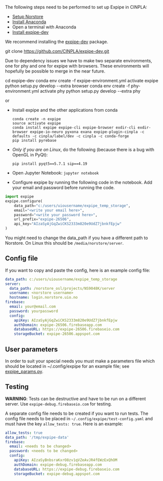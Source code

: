 The following steps need to be performed to set up Expipe in CINPLA:

- [Setup Norstore](CINPLA_setup_Norstore)
- [Install Anaconda](https://www.continuum.io/downloads)
- Open a terminal with Anaconda
- [Install expipe-dev](https://github.com/CINPLA/expipe-dev)

We recommend installing the [expipe-dev](https://github.com/CINPLA/expipe-dev) package.

  git clone https://github.com/CINPLA/expipe-dev.git

Due to dependency issues we have to make two separate environments, one for
phy and one for expipe with browsers. These environments will hopefully
be possible to merge in the near future.

  cd expipe-dev
  conda env create -f expipe-environment.yml
  activate expipe
  python setup.py develop --extra browser
  conda env create -f phy-environment.yml
  activate phy
  python setup.py develop --extra phy

or

- Install expipe and the other applications from conda

    ```
    conda create -n expipe
    source activate expipe
    conda install expipe expipe-cli expipe-browser exdir-cli exdir-browser expipe-io-neuro pyxona exana expipe-plugin-cinpla -c defaults -c cinpla/label/dev -c cinpla -c conda-forge
    pip install pyrebase
    ```

- *Only if you are on Linux*, do the following (because there is a bug with OpenGL in PyQt):

    ```
    pip install pyqt5==5.7.1 sip==4.19
    ```

- Open Jupyter Notebook: `jupyter notebook`
- Configure expipe by running the following code in the notebook. Add your email and password before running the code.

```python
import expipe
expipe.configure(
    data_path="c:/users/uiousername/expipe_temp_storage",
    email="<write your email here>",
    password="<write your password here>",
    url_prefix="expipe-26506",
    api_key="AIzaSyAjGqZwiCKS2333m820e9UdZ7jbnkfEpjw"
)
```
You might need to change the data_path if you have a different path to Norstore. On Linux this should be `/media/norstore/server`.

## Config file ##

If you want to copy and paste the config, here is an example config file:

```yaml
data_path: c:/users/uiousername/expipe_temp_storage
server:
  data_path: /norstore_osl/projects/NS9048K/server
  username: <norstore username>
  hostname: login.norstore.uio.no
firebase:
  email: your@email.com
  password: yourpassword
  config:
    apiKey: AIzaSyAjGqZwiCKS2333m820e9UdZ7jbnkfEpjw
    authDomain: expipe-26506.firebaseapp.com
    databaseURL: https://expipe-26506.firebaseio.com
    storageBucket: expipe-26506.appspot.com
```

## User parameters ##

In order to suit your special needs you must make a parameters file which should be located in ~/.config/expipe for an example file; see [expipe_params.py](https://github.com/CINPLA/expipe-plugin-cinpla/blob/master/utils/expipe_params.py).

## Testing ##

**WARNING**: Tests can be destructive and have to be run on a different server. Use `expipe-debug.firebaseio.com` for testing.

A separate config file needs to be created if you want to run tests. The config file needs to be placed in `~/.config/expipe/test-config.yaml` and must have the key `allow_tests: true`. Here is an example:

```yaml
allow_tests: true
data_path: '/tmp/expipe-data'
firebase:
  email: <needs to be changed>
  password: <needs to be changed>
  config:
    apiKey: AIzaSyBnbsraKxrO8zv1qVZeAvJR4fEWzExQhOM
    authDomain: expipe-debug.firebaseapp.com
    databaseURL: https://expipe-debug.firebaseio.com
    storageBucket: expipe-debug.appspot.com
```